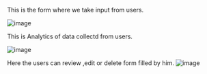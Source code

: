 This is the form where we take input from users.

![image](https://github.com/Abhabhish/main_dash/assets/101864843/94f28859-2713-4990-9de1-8a1bae3c5c8d)


This is Analytics of data collectd from users.

![image](https://github.com/Abhabhish/main_dash/assets/101864843/a720c88a-90a0-42f3-ab4a-a3a646ff3757)


Here the users can review ,edit or delete form filled by him.
![image](https://github.com/Abhabhish/main_dash/assets/101864843/ae780633-d135-47fd-88d3-818d22d7dd9a)
